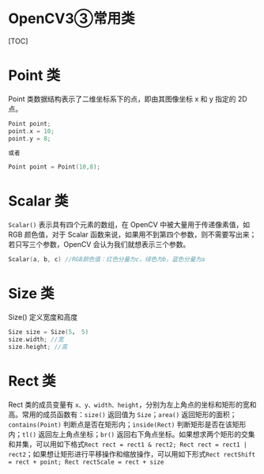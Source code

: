 OpenCV3③常用类
===

[TOC]

# Point 类

Point 类数据结构表示了二维坐标系下的点，即由其图像坐标 x 和 y 指定的 2D 点。

```cpp
Point point;
point.x = 10;
point.y = 8;

或者

Point point = Point(10,8);
```

# Scalar 类

`Scalar()` 表示具有四个元素的数组，在 OpenCV 中被大量用于传递像素值，如 RGB 颜色值，对于 Scalar 函数来说，如果用不到第四个参数，则不需要写出来；若只写三个参数，OpenCV 会认为我们就想表示三个参数。

```cpp
Scalar(a, b, c) //RGB颜色值：红色分量为c，绿色为b，蓝色分量为a
```

# Size 类

Size() 定义宽度和高度

```cpp
Size size = Size(5， 5)
size.width; //宽
size.height; //高
```

# Rect 类

Rect 类的成员变量有 `x、y、width、height`，分别为左上角点的坐标和矩形的宽和高。常用的成员函数有：`size()` 返回值为 `Size`；`area()` 返回矩形的面积；`contains(Point)` 判断点是否在矩形内；`inside(Rect)` 判断矩形是否在该矩形内；`tl()` 返回左上角点坐标；`br()` 返回右下角点坐标。如果想求两个矩形的交集和并集，可以用如下格式`Rect rect = rect1 & rect2; Rect rect = rect1 | rect2`；如果想让矩形进行平移操作和缩放操作，可以用如下形式`Rect rectShift = rect + point; Rect rectScale = rect + size`



